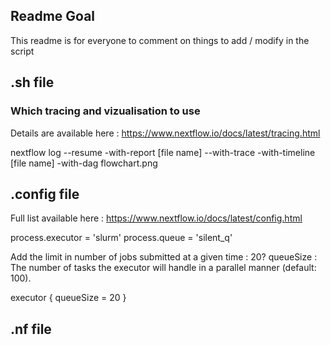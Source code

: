 
## Readme Goal

This readme is for everyone to comment on things to add / modify in the script


## .sh file

### Which tracing and vizualisation to use

Details are available here : https://www.nextflow.io/docs/latest/tracing.html

nextflow log <run name> --resume -with-report [file name] --with-trace -with-timeline [file name] -with-dag flowchart.png
  

## .config file

Full list available here : https://www.nextflow.io/docs/latest/config.html
  
process.executor = 'slurm'
process.queue = 'silent_q'
  
Add the limit in number of jobs submitted at a given time : 20?
queueSize : The number of tasks the executor will handle in a parallel manner (default: 100).

executor {
    queueSize = 20
}
  
## .nf file
  
  
